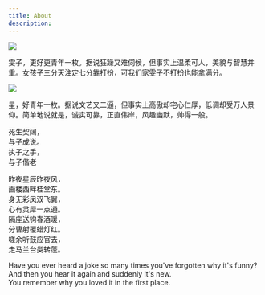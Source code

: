 ```yaml
---
title: About
description:
---
```

<div class="mecontainer">
	<div class="about">
		<div class="me">
			<img src="{{urls.media}}/mia.jpg"/>
		</div>
		<div class="me">
			<p>雯子，更好更青年一枚。据说狂躁又难伺候，但事实上温柔可人，美貌与智慧并重。女孩子三分天注定七分靠打扮，可我们家雯子不打扮也能拿满分。</p>
		</div>
	</div>
	<div class="about">
		<div class="me">
			<img src="{{urls.media}}/xing.jpg"/>
		</div>
		<div class="me">
			<p>星，好青年一枚。据说文艺又二逼，但事实上高傲却宅心仁厚，低调却受万人景仰。简单地说就是，诚实可靠，正直伟岸，风趣幽默，帅得一般。</p>
		</div>
		<div class="me">
			<p>死生契阔，<br/>与子成说。<br/>执子之手，<br/>与子偕老</p>
		</div>
	</div>
	<div class="about">
		<div class="me">
			<p>昨夜星辰昨夜风，<br/>画楼西畔桂堂东。<br/>身无彩凤双飞翼，<br/>心有灵犀一点通。<br/>隔座送钩春酒暖，<br/>分曹射覆蜡灯红。<br/>嗟余听鼓应官去，<br/>走马兰台类转蓬。</p>
		</div>
		<div class="me">
			<p>Have you ever heard a joke so many times you've forgotten why it's funny? <br/>And then you hear it again and suddenly it's new. <br/>You remember why you loved it in the first place.</p>
		</div>
	</div>
</div>